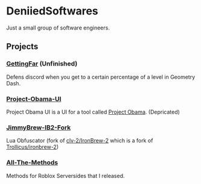 # DeniiedSoftwares
Just a small group of software engineers.

## Projects
### [GettingFar](https://github.com/DeniiedSoftwares/GettingFar "GettingFar") (Unfinished)
Defens discord when you get to a certain percentage of a level in Geometry Dash.
### [Project-Obama-UI](https://github.com/DeniiedSoftwares/Project-Obama-UI "Project-Obama-UI")
Project Obama UI is a UI for a tool called [Project Obama](http://obama.移动 "Project Obama"). (Depricated)
### [JimmyBrew-IB2-Fork](https://github.com/DeniiedSoftwares/JimmyBrew-IB2-Fork "JimmyBrew-IB2-Fork")
Lua Obfuscator (fork of [clv-2/IronBrew-2](https://github.com/clv-2/ironbrew-2 "clv-2/IronBrew-2") which is a fork of [Trollicus/ironbrew-2](https://github.com/Trollicus/ironbrew-2 "Trollicus/ironbrew-2"))
### [All-The-Methods](https://github.com/DeniiedSoftwares/All-The-Methods "All-The-Methods")
Methods for Roblox Serversides that I released.
